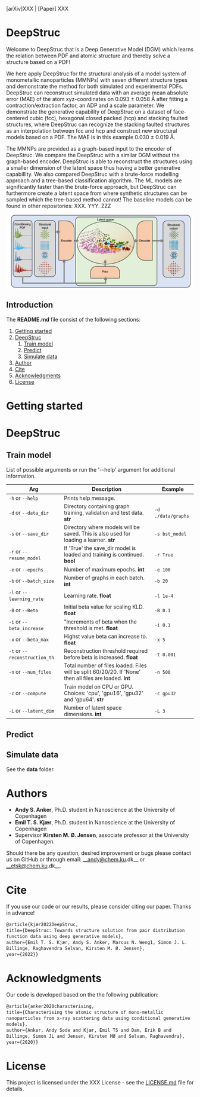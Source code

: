 [arXiv]XXX  |  [Paper] XXX

# DeepStruc
Welcome to DeepStruc that is a Deep Generative Model (DGM) which learns the relation between PDF and atomic structure and thereby solve a structure based on a PDF!

We here apply DeepStruc for the structural analysis of a model system of monometallic nanoparticles (MMNPs) with seven different structure types and demonstrate the method for both simulated and experimental PDFs. DeepStruc can reconstruct simulated data with an average mean absolute error (MAE) of the atom xyz-coordinates on 0.093 ± 0.058 Å after fitting a contraction/extraction factor, an ADP and a scale parameter.
We demonstrate the generative capability of DeepStruc on a dataset of face-centered cubic (fcc), hexagonal closed packed (hcp) and stacking faulted structures, where DeepStruc can recognize the stacking faulted structures as an interpolation between fcc and hcp and construct new structural models based on a PDF. The MAE is in this example 0.030 ± 0.019 Å.

The MMNPs are provided as a graph-based input to the encoder of DeepStruc. We compare the DeepStruc with a similar DGM without the graph-based encoder. DeepStruc is able to reconstruct the structures using a smaller dimension of the latent space thus having a better generative capabillity. We also compared DeepStruc with a brute-force modelling approach and a tree-based classification algorithm. The ML models are significantly faster than the brute-force approach, but DeepStruc can furthermore create a latent space from where synthetic structures can be sampled which the tree-based method cannot!
The baseline models can be found in other repositories: XXX.  YYY.  ZZZ   

![alt text](img/DeepStruc.png "DeepStruc")

## Introduction

The __README.md__ file consist of the following sections:

1. [Getting started](#getting-started)
2. [DeepStruc](#DeepStruc)
    1. [Train model](#train-model)
    2. [Predict](#predict)
    3. [Simulate data](#simulate-data)
3. [Author](#author)
4. [Cite](#cite)
5. [Acknowledgments](#Acknowledgments)
6. [License](#license)

# Getting started


# DeepStruc

## Train model
List of possible arguments or run the '--help' argument for additional information.  
 
| Arg | Description | Example |  
| --- | --- |  --- |  
| `-h` or `--help` | Prints help message. |    
| `-d` or `--data_dir` | Directory containing graph training, validation and test data. __str__| `-d ./data/graphs`  |  
| `-s` or `--save_dir` | Directory where models will be saved. This is also used for loading a learner. __str__ | `-s bst_model`  |   
| `-r` or `--resume_model` | If 'True' the save_dir model is loaded and training is continued. __bool__| `-r True`  |
| `-e` or `--epochs` | Number of maximum epochs. __int__| `-e 100`  |  
| `-b` or `--batch_size` | Number of graphs in each batch. __int__| `-b 20`  |  
| `-l` or `--learning_rate` | Learning rate. __float__| `-l 1e-4`  |  
| `-B` or `--Beta` | Initial beta value for scaling KLD. __float__| `-B 0.1`  |  
| `-i` or `--beta_increase` | "Increments of beta when the threshold is met. __float__| `-i 0.1`  |  
| `-x` or `--beta_max` | Highst value beta can increase to. __float__| `-x 5`  |  
| `-t` or `--reconstruction_th` | Reconstruction threshold required before beta is increased. __float__| `-t 0.001`  |  
| `-n` or `--num_files` | Total number of files loaded. Files will be split 60/20/20. If 'None' then all files are loaded. __int__| `-n 500`  |  
| `-c` or `--compute` | Train model on CPU or GPU. Choices: 'cpu', 'gpu16', 'gpu32' and 'gpu64'. __str__| `-c gpu32`  |  
| `-L` or `--latent_dim` | Number of latent space dimensions. __int__| `-L 3`  |  

## Predict

## Simulate data
See the __data__ folder. 

# Authors
* __Andy S. Anker__, Ph.D. student in Nanoscience at the University of Copenhagen   
* __Emil T. S. Kjær__, Ph.D. student in Nanoscience at the University of Copenhagen   
* Supervisor __Kirsten M. Ø. Jensen__, associate professor at the University of Copenhagen.  
 
Should there be any question, desired improvement or bugs please contact us on GitHub or 
through email: __andy@chem.ku.dk__ or __etsk@chem.ku.dk__.

# Cite
If you use our code or our results, please consider citing our paper. Thanks in advance!
```
@article{kjær2022DeepStruc,
title={DeepStruc: Towards structure solution from pair distribution function data using deep generative models},
author={Emil T. S. Kjær, Andy S. Anker, Marcus N. Weng1, Simon J. L. Billinge, Raghavendra Selvan, Kirsten M. Ø. Jensen},
year={2022}}
```

# Acknowledgments
Our code is developed based on the the following publication:
```
@article{anker2020characterising,
title={Characterising the atomic structure of mono-metallic nanoparticles from x-ray scattering data using conditional generative models},
author={Anker, Andy Sode and Kjær, Emil TS and Dam, Erik B and Billinge, Simon JL and Jensen, Kirsten MØ and Selvan, Raghavendra},
year={2020}}
```

# License
This project is licensed under the XXX License - see the [LICENSE.md](LICENSE.md) file for details.
